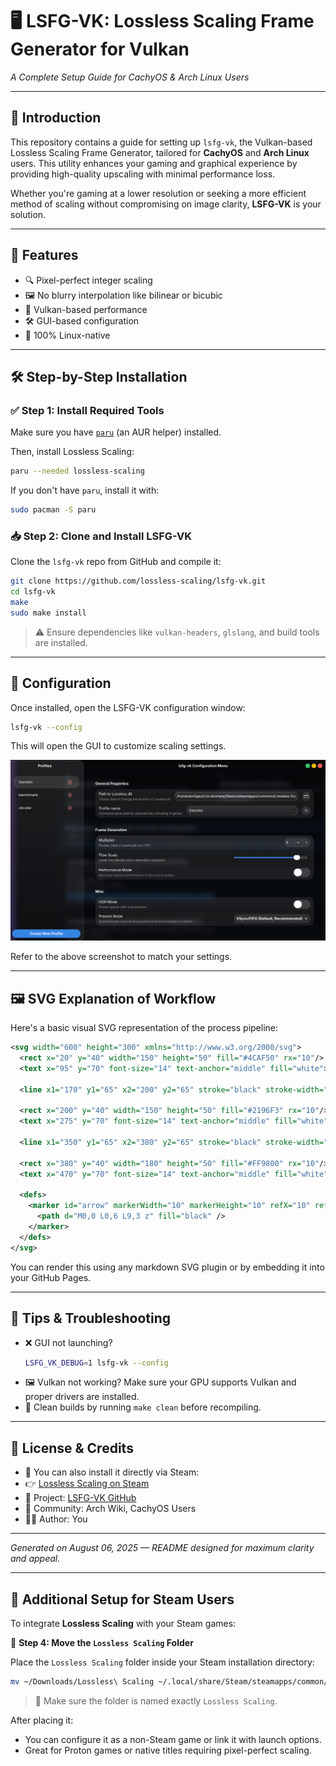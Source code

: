 
# 🖥️ LSFG-VK: Lossless Scaling Frame Generator for Vulkan
*A Complete Setup Guide for CachyOS & Arch Linux Users*

---

## 📌 Introduction

This repository contains a guide for setting up `lsfg-vk`, the Vulkan-based Lossless Scaling Frame Generator, tailored for **CachyOS** and **Arch Linux** users. This utility enhances your gaming and graphical experience by providing high-quality upscaling with minimal performance loss.

Whether you're gaming at a lower resolution or seeking a more efficient method of scaling without compromising on image clarity, **LSFG-VK** is your solution.

---

## 🎯 Features

- 🔍 Pixel-perfect integer scaling
- 🖼️ No blurry interpolation like bilinear or bicubic
- 🚀 Vulkan-based performance
- 🛠️ GUI-based configuration
- 🐧 100% Linux-native

---

## 🛠️ Step-by-Step Installation

### ✅ Step 1: Install Required Tools

Make sure you have [`paru`](https://wiki.archlinux.org/title/Paru) (an AUR helper) installed.

Then, install Lossless Scaling:

```bash
paru --needed lossless-scaling
```

If you don't have `paru`, install it with:

```bash
sudo pacman -S paru
```

### 📥 Step 2: Clone and Install LSFG-VK

Clone the `lsfg-vk` repo from GitHub and compile it:

```bash
git clone https://github.com/lossless-scaling/lsfg-vk.git
cd lsfg-vk
make
sudo make install
```

> ⚠️ Ensure dependencies like `vulkan-headers`, `glslang`, and build tools are installed.

---

## 🧰 Configuration

Once installed, open the LSFG-VK configuration window:

```bash
lsfg-vk --config
```

This will open the GUI to customize scaling settings.

![🖼️ Configuration Screenshot](Screenshot%20From%202025-08-06%2011-52-59.png)

Refer to the above screenshot to match your settings.

---

## 🖼️ SVG Explanation of Workflow

Here's a basic visual SVG representation of the process pipeline:

```svg
<svg width="600" height="300" xmlns="http://www.w3.org/2000/svg">
  <rect x="20" y="40" width="150" height="50" fill="#4CAF50" rx="10"/>
  <text x="95" y="70" font-size="14" text-anchor="middle" fill="white">Install Paru</text>
  
  <line x1="170" y1="65" x2="200" y2="65" stroke="black" stroke-width="2" marker-end="url(#arrow)"/>
  
  <rect x="200" y="40" width="150" height="50" fill="#2196F3" rx="10"/>
  <text x="275" y="70" font-size="14" text-anchor="middle" fill="white">Install LSFG-VK</text>
  
  <line x1="350" y1="65" x2="380" y2="65" stroke="black" stroke-width="2" marker-end="url(#arrow)"/>
  
  <rect x="380" y="40" width="180" height="50" fill="#FF9800" rx="10"/>
  <text x="470" y="70" font-size="14" text-anchor="middle" fill="white">Open Config GUI</text>

  <defs>
    <marker id="arrow" markerWidth="10" markerHeight="10" refX="10" refY="3" orient="auto" markerUnits="strokeWidth">
      <path d="M0,0 L0,6 L9,3 z" fill="black" />
    </marker>
  </defs>
</svg>
```

You can render this using any markdown SVG plugin or by embedding it into your GitHub Pages.

---

## 🧪 Tips & Troubleshooting

- ❌ GUI not launching?
  ```bash
  LSFG_VK_DEBUG=1 lsfg-vk --config
  ```
- 🖼️ Vulkan not working? Make sure your GPU supports Vulkan and proper drivers are installed.
- 🧼 Clean builds by running `make clean` before recompiling.

---

## 📜 License & Credits

- 🔗 You can also install it directly via Steam:
- 👉 [Lossless Scaling on Steam](https://store.steampowered.com/app/993090/Lossless_Scaling/)
- 📂 Project: [LSFG-VK GitHub](https://github.com/lossless-scaling/lsfg-vk)
- 🤝 Community: Arch Wiki, CachyOS Users
- 🧑‍💻 Author: You

---

*Generated on August 06, 2025 — README designed for maximum clarity and appeal.*



---

## 📂 Additional Setup for Steam Users

To integrate **Lossless Scaling** with your Steam games:

📁 **Step 4: Move the `Lossless Scaling` Folder**

Place the `Lossless Scaling` folder inside your Steam installation directory:

```bash
mv ~/Downloads/Lossless\ Scaling ~/.local/share/Steam/steamapps/common/
```

> 📝 Make sure the folder is named exactly `Lossless Scaling`.

After placing it:
- You can configure it as a non-Steam game or link it with launch options.
- Great for Proton games or native titles requiring pixel-perfect scaling.
